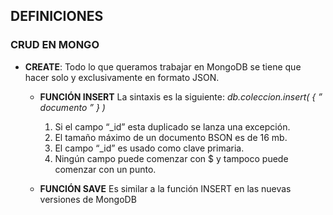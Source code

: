 ## DEFINICIONES ##


### CRUD EN MONGO ###

- **CREATE**: Todo lo que queramos trabajar en MongoDB se tiene que hacer solo y exclusivamente en formato JSON.

   - **FUNCIÓN INSERT**
   		  La sintaxis es la siguiente: _db.coleccion.insert( { ” documento ” } )_
	   1.	Si el campo “_id” esta duplicado se lanza una excepción.
	   2.	El tamaño máximo de un documento BSON es de 16 mb.
	   3.	El campo “_id” es usado como clave primaria.
	   4.	Ningún campo puede comenzar con $ y tampoco puede comenzar con un punto.
	   

   - **FUNCIÓN SAVE**
   	Es similar a la función INSERT en las nuevas versiones de MongoDB

